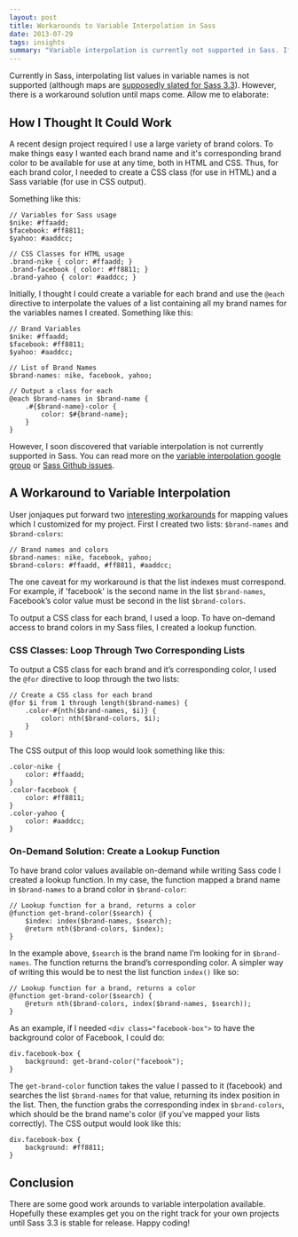 ```yaml
---
layout: post
title: Workarounds to Variable Interpolation in Sass
date: 2013-07-29
tags: insights
summary: "Variable interpolation is currently not supported in Sass. If you want to map key value pairs for something such as a brand to its color, you can create a lookup function to do the trick."
---
```


Currently in Sass, interpolating list values in variable names is not supported (although maps are [supposedly slated for Sass 3.3](https://github.com/nex3/sass/issues/132#issuecomment-17581804)). However, there is a workaround solution until maps come. Allow me to elaborate:

## How I Thought It Could Work

A recent design project required I use a large variety of brand colors. To make things easy I wanted each brand name and it's corresponding brand color to be available for use at any time, both in HTML and CSS. Thus, for each brand color, I needed to create a CSS class (for use in HTML) and a Sass variable (for use in CSS output).

Something like this:

    // Variables for Sass usage
    $nike: #ffaadd;
    $facebook: #ff8811; 
    $yahoo: #aaddcc;

    // CSS Classes for HTML usage
    .brand-nike { color: #ffaadd; }
    .brand-facebook { color: #ff8811; }
    .brand-yahoo { color: #aaddcc; }

Initially, I thought I could create a variable for each brand and use the `@each` directive to interpolate the values of a list containing all my brand names for the variables names I created. Something like this:

	// Brand Variables
	$nike: #ffaadd;
	$facebook: #ff8811; 
	$yahoo: #aaddcc;

	// List of Brand Names
	$brand-names: nike, facebook, yahoo;

	// Output a class for each
	@each $brand-names in $brand-name {
	    .#{$brand-name}-color {
	        color: $#{brand-name};
	    }
	}

However, I soon discovered that variable interpolation is not currently supported in Sass. You can read more on the [variable interpolation google group](https://groups.google.com/forum/?fromgroups=#!topic/sass-lang/upr78cyrW1I) or [Sass Github issues](https://github.com/nex3/sass/issues/132).

## A Workaround to Variable Interpolation
User jonjaques put forward two [interesting workarounds](https://github.com/nex3/sass/issues/132#issuecomment-4335097) for mapping values which I customized for my project. First I created two lists: `$brand-names` and `$brand-colors`:

    // Brand names and colors
    $brand-names: nike, facebook, yahoo;
	$brand-colors: #ffaadd, #ff8811, #aaddcc;

The one caveat for my workaround is that the list indexes must correspond. For example, if 'facebook' is the second name in the list `$brand-names`, Facebook’s color value must be second in the list  `$brand-colors`.

To output a CSS class for each brand, I used a loop. To have on-demand access to brand colors in my Sass files, I created a lookup function.

### CSS Classes: Loop Through Two Corresponding Lists

To output a CSS class for each brand and it’s corresponding color, I used the `@for` directive to loop through the two lists:

    // Create a CSS class for each brand
    @for $i from 1 through length($brand-names) {
        .color-#{nth($brand-names, $i)} {
            color: nth($brand-colors, $i);
        }
    }

The CSS output of this loop would look something like this:

    .color-nike {
        color: #ffaadd;
    }
    .color-facebook {
        color: #ff8811;
    }
    .color-yahoo {
        color: #aaddcc;
    }

### On-Demand Solution: Create a Lookup Function 

To have brand color values available on-demand while writing Sass code I created a lookup function. In my case, the function mapped a brand name in `$brand-names` to a brand color in `$brand-color`:
    
    // Lookup function for a brand, returns a color
    @function get-brand-color($search) {
        $index: index($brand-names, $search);
        @return nth($brand-colors, $index);
    }

In the example above, `$search` is the brand name I’m looking for in `$brand-names`. The function returns the brand’s corresponding color. A simpler way of writing this would be to nest the list function `index()` like so:

    // Lookup function for a brand, returns a color
    @function get-brand-color($search) {
        @return nth($brand-colors, index($brand-names, $search));
    }

As an example, if I needed `<div class="facebook-box">` to have the background color of Facebook, I could do:

    div.facebook-box {
        background: get-brand-color("facebook");
    }

The `get-brand-color` function takes the value I passed to it (facebook) and searches the list `$brand-names` for that value, returning its index position in the list. Then, the function grabs the corresponding index in `$brand-colors`, which should be the brand name's color (if you’ve mapped your lists correctly). The CSS output would look like this: 

    div.facebook-box {
        background: #ff8811;
    }

## Conclusion

There are some good work arounds to variable interpolation available. Hopefully these examples get you on the right track for your own projects until Sass 3.3 is stable for release. Happy coding! 